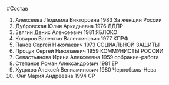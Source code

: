 #Состав
1. Алексеева Людмила Викторовна 1983 За женщин России
2. Дубровская Юлия Аркадьевна 1976 ЛДПР
3. Звягин Денис Алексеевич 1981 ЯБЛОКО
4. Коваров Валентин Валентинович 1977 КПРФ
5. Панов Сергей Николаевич 1973 СОЦИАЛЬНОЙ ЗАЩИТЫ
6. Процук Сергей Николаевич 1959 КОММУНИСТЫ РОССИИ
7. Севастьянова Ирина Алексеевна 1959 собрание-работа
8. Степанов Роман Александрович 1981 ЕР
9. Худяков Алексей Вениаминович 1980 Чернобыль-Нева
10. Юнг Мария Андреевна 1994 СР
